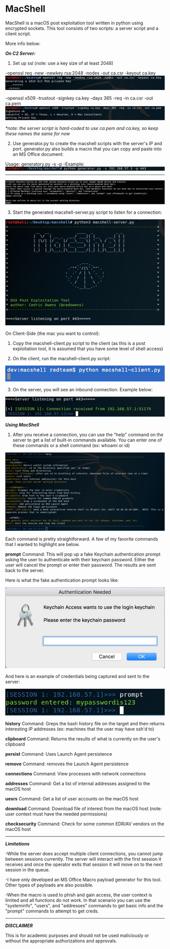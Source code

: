 # MacShell

MacShell is a macOS post exploitation tool written in python using encrypted sockets. This tool consists of two scripts: a server script and a client script.

More info below:

**_On C2 Server:_**

1. Set up ssl (note: use a key size of at least 2048)

-openssl req -new -newkey rsa:2048 -nodes -out ca.csr -keyout ca.key
![Image](pic1.jpg) 

-openssl x509 -trustout -signkey ca.key -days 365 -req -in ca.csr -out ca.pem
![Image](pic2.jpg)

_*note: the server script is hard-coded to use ca.pem and ca.key, so keep these names the same for now_

2. Use generator.py to create the macshell scripts with the server's IP and port. generator.py also builds a macro that you can copy and paste into an MS Office document:

Usage: generatory.py -s <C2 Server IP> -p <C2 Server Port>
-Example:
![Image](pic3.png)

![Image](generatorpic.png)

3. Start the generated macshell-server.py script to listen for a connection:

![Image](pic4.jpg)

On Client-Side (the mac you want to control):
1. Copy the macshell-client.py script to the client (as this is a post exploitation tool, it is assumed that you have some level of shell access)

2. On the client, run the macshell-client.py script:

![Image](pic5.jpg)

3. On the server, you will see an inbound connection. Example below:

![Image](pic6.jpg)


***Using MacShell***

1. After you receive a connection, you can use the "help" command on the server to get a list of built-in commands available. You can enter one of these commands or a shell command (ex: whoami or id)

![Image](pic7.jpg)

Each command is pretty straightforward. A few of my favorite commands that I wanted to highlight are below.

**prompt** Command: This will pop up a fake Keychain authentication prompt asking the user to authenticate with their keychain password. Either the user will cancel the prompt or enter their password. The results are sent back to the server.

Here is what the fake authentication prompt looks like:

![Image](pic8.jpg)

And here is an example of credentials being captured and sent to the server:

![Image](pic9.jpg)

**history** Command: Greps the bash history file on the target and then returns interesting IP addresses (ex: machines that the user may have ssh'd to)

**clipboard** Command: Returns the results of what is currently on the user's clipboard

**persist** Command: Uses Launch Agent persistence

**remove** Command: removes the Launch Agent persistence

**connections** Command: View processes with network connections

**addresses** Command: Get a list of internal addresses assigned to the macOS host

**uesrs** Command: Get a list of user accounts on the macOS host

**download** Command: Download file of interest from the macOS host (note: user context must have the needed permissions)

**checksecurity** Command: Check for some common EDR/AV vendors on the macOS host

----------

**_Limitations_**

-While the server does accept multiple client connections, you cannot jump between sessions currently. The server will interact with the first session it receives and once the operator exits that session it will move on to the next session in the queue.

-I have only developed an MS Office Macro payload generator for this tool. Other types of payloads are also possible.

-When the macro is used to phish and gain access, the user context is limited and all functions do not work. In that scenario you can use the "systeminfo", "users", and "addresses" commands to get basic info and the "prompt" commands to attempt to get creds.

-----------

**_DISCLAIMER_**

This is for academic purposes and should not be used maliciously or without the appropriate authorizations and approvals.

